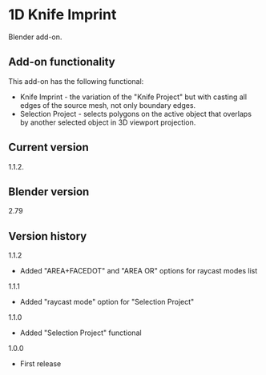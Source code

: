 # 1D Knife Imprint

Blender add-on.

Add-on functionality
-
This add-on has the following functional:
- Knife Imprint - the variation of the "Knife Project" but with casting all edges of the source mesh, not only boundary edges.
- Selection Project - selects polygons on the active object that overlaps by another selected object in 3D viewport projection.

Current version
-
1.1.2.

Blender version
-
2.79

Version history
-

1.1.2
- Added "AREA+FACEDOT" and "AREA OR" options for raycast modes list

1.1.1
- Added "raycast mode" option for "Selection Project"

1.1.0
- Added "Selection Project" functional

1.0.0
- First release
